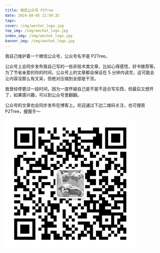 ```yaml
---
title: 微信公众号 P2Tree
date: 2024-08-05 22:50:32
tags: 
cover: /img/wechat_logo.jpg
top_img: /img/wechat_logo.jpg
index_img: /img/wechat_logo.jpg
banner_img: /img/wechat_logo.jpg
---
```

我自己维护着一个微信公众号，公众号名字是 P2Tree。

公众号上会同步发布我自己写的一些非技术类文章，比如心得感悟，好书推荐等。为了节省亲爱的你的时间，公众号上的文章都会保证在 5 分钟内读完，这可能会让内容没那么有文采，但绝对压缩到全部是干货。

我曾经停更过一段时间，因为一度怀疑自己是不是不适合写东西，但最后又想开了，如果感兴趣，可以到公众号里翻翻。

公众号的文章也会同步发布在博客上。欢迎通过下边二维码关注，也可搜索 P2Tree，握握手～

![公众号 P2Tree](/img/WechatIMG111.jpg)